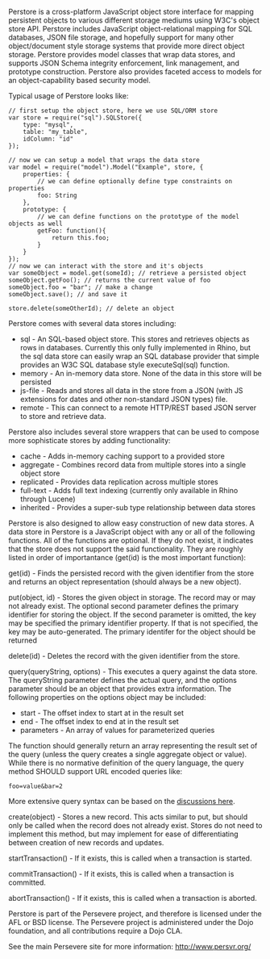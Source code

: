 Perstore is a cross-platform JavaScript object store interface for mapping persistent 
objects to various different storage mediums using W3C's object store API. Perstore
includes JavaScript object-relational mapping for SQL databases, JSON file storage,
and hopefully support for many other object/document style storage systems that
provide more direct object storage. Perstore provides model classes that wrap data
stores, and supports JSON Schema integrity enforcement, link management, and 
prototype construction. Perstore also provides faceted access to models for an
object-capability based security model.

Typical usage of Perstore looks like:

    // first setup the object store, here we use SQL/ORM store
    var store = require("sql").SQLStore({
        type: "mysql",
        table: "my_table",
        idColumn: "id"
    });
    
    // now we can setup a model that wraps the data store
    var model = require("model").Model("Example", store, {
    	properties: {
    		// we can define optionally define type constraints on properties
    		foo: String
    	},
    	prototype: {
    		// we can define functions on the prototype of the model objects as well
    		getFoo: function(){
    			return this.foo;
    		}
    	}
    });
    // now we can interact with the store and it's objects
    var someObject = model.get(someId); // retrieve a persisted object
    someObject.getFoo(); // returns the current value of foo
    someObject.foo = "bar"; // make a change
    someObject.save(); // and save it
    
    store.delete(someOtherId); // delete an object

Perstore comes with several data stores including:
* sql - An SQL-based object store. This stores and retrieves objects as rows in 
databases. Currently this only fully implemented in Rhino, but the sql data store can easily
wrap an SQL database provider that simple provides an W3C SQL database style
executeSql(sql) function.
* memory - An in-memory data store. None of the data in this store will be persisted
* js-file - Reads and stores all data in the store from a JSON (with JS extensions for 
dates and other non-standard JSON types) file.
* remote - This can connect to a remote HTTP/REST based JSON server to store and 
retrieve data.

Perstore also includes several store wrappers that can be used to compose more 
sophisticate stores by adding functionality:
* cache - Adds in-memory caching support to a provided store
* aggregate - Combines record data from multiple stores into a single object store
* replicated - Provides data replication across multiple stores
* full-text - Adds full text indexing (currently only available in Rhino through Lucene)
* inherited - Provides a super-sub type relationship between data stores

Perstore is also designed to allow easy construction of new data stores. A data store 
in Perstore is a JavaScript object with any or all of the following functions. 
All of the functions are optional. If they do not exist, it indicates that the store does
not support the said functionality. They are roughly listed in order of importantance 
(get(id) is the most important function):

get(id) - Finds the persisted record with the given identifier from the store and returns 
an object representation (should always be a new object).

put(object, id) - Stores the given object in storage. The record may or may not 
already exist. The optional second parameter 
defines the primary identifier for storing the object. If the second parameter is omitted, the
key may be specified the primary identifier property. If that is not specified, the key may be
auto-generated. The primary identifer for the object should be returned

delete(id) - Deletes the record with the given identifier from the store.

query(queryString, options) - This executes a query against the data store. The 
queryString parameter defines the actual query, and the options parameter should be
an object that provides extra information. The following properties on the options
object may be included:
* start - The offset index to start at in the result set
* end - The offset index to end at in the result set
* parameters - An array of values for parameterized queries

The function should generally return an array representing the result set of the query 
(unless the query creates a single aggregate object or value). While there is no 
normative definition of the query language, the query method SHOULD support URL 
encoded queries like:

    foo=value&bar=2

More extensive query syntax can be based on the [discussions here](http://groups.google.com/group/json-query). 

create(object) - Stores a new record. This acts similar to put, but should only be called
when the record does not already exist. Stores do not need to implement this 
method, but may implement for ease of differentiating between creation of new 
records and updates. 

startTransaction() - If it exists, this is called when a transaction is started.

commitTransaction() - If it exists, this is called when a transaction is committed.

abortTransaction() - If it exists, this is called when a transaction is aborted.
    
Perstore is part of the Persevere project, and therefore is licensed under the
AFL or BSD license. The Persevere project is administered under the Dojo foundation,
and all contributions require a Dojo CLA.

See the main Persevere site for more information:
http://www.persvr.org/
